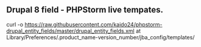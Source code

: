 ## Drupal 8 field - PHPStorm live tempates.

curl -o https://raw.githubusercontent.com/kaido24/phpstorm-drupal_entity_fields/master/drupal_entity_fields.xml at Library/Preferences/.product_name-version_number/jba_config/templates/
